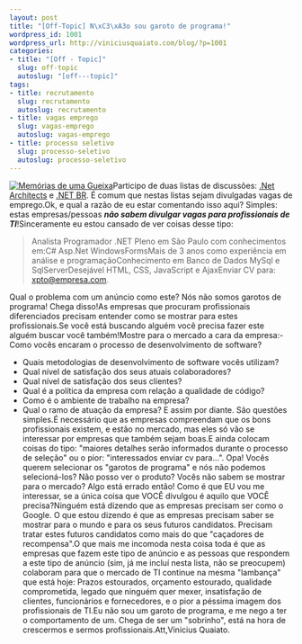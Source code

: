 ```yaml
--- 
layout: post
title: "[Off-Topic] N\xC3\xA3o sou garoto de programa!"
wordpress_id: 1001
wordpress_url: http://viniciusquaiato.com/blog/?p=1001
categories: 
- title: "[Off - Topic]"
  slug: off-topic
  autoslug: "[off---topic]"
tags: 
- title: recrutamento
  slug: recrutamento
  autoslug: recrutamento
- title: vagas emprego
  slug: vagas-emprego
  autoslug: vagas-emprego
- title: processo seletivo
  slug: processo-seletivo
  autoslug: processo-seletivo
---
```

[![Memórias de uma Gueixa](http://viniciusquaiato.com/blog/wp-content/uploads/2010/05/moag-pic-2-300x196.jpg "Memórias de uma Gueixa")](http://viniciusquaiato.com/blog/wp-content/uploads/2010/05/moag-pic-2.jpg)Participo de duas listas de discussões: [.Net Architects](http://dotnetarchitects.net) e [.NET BR](http://groups.google.com.br/group/dotnet_br). É comum que nestas listas sejam divulgadas vagas de emprego.Ok, e qual a razão de eu estar comentando isso aqui? Simples: estas empresas/pessoas **_não sabem divulgar vagas para profissionais de TI_**!Sinceramente eu estou cansado de ver coisas desse tipo:<blockquote>Analista Programador .NET Pleno em São Paulo com conhecimentos em:C# Asp.Net WindowsFormsMais de 3 anos como experiência em análise e programaçãoConhecimento em Banco de Dados MySql e SqlServerDesejável HTML, CSS, JavaScript e AjaxEnviar CV para: xpto@empresa.com.</blockquote>Qual o problema com um anúncio como este? Nós não somos garotos de programa! Chega disso!As empresas que procuram profissionais diferenciados precisam entender como se mostrar para estes profissionais.Se você está buscando alguém você precisa fazer este alguém buscar você também!Mostre para o mercado a cara da empresa:-  Como vocês encaram o processo de desenvolvimento de software?
- Quais metodologias de desenvolvimento de software vocês utilizam?
- Qual nível de satisfação dos seus atuais colaboradores?
- Qual nível de satisfação dos seus clientes?
- Qual é a política da empresa com relação a qualidade de código?
- Como é o ambiente de trabalho na empresa?
- Qual o ramo de atuação da empresa?
E assim por diante. São questões simples.É necessário que as empresas compreendam que os bons profissionais existem, e estão no mercado, mas eles só vão se interessar por empresas que também sejam boas.E ainda colocam coisas do tipo: "maiores detalhes serão informados durante o processo de seleção" ou o pior: "interessados enviar cv para...". Opa! Vocês querem selecionar os "garotos de programa" e nós não podemos selecioná-los? Não posso ver o produto? Vocês não sabem se mostrar para o mercado? Algo está errado então! Como é que EU vou me interessar, se a única coisa que VOCÊ divulgou é aquilo que VOCÊ precisa?Ninguém está dizendo que as empresas precisam ser como o Google. O que estou dizendo é que as empresas precisam saber se mostrar para o mundo e para os seus futuros candidatos. Precisam tratar estes futuros candidatos como mais do que "caçadores de recompensa".O que mais me incomoda nesta coisa toda é que as empresas que fazem este tipo de anúncio e as pessoas que respondem a este tipo de anúncio (sim, já me incluí nesta lista, não se preocupem) colaboram para que o mercado de TI continue na mesma "lambança" que está hoje: Prazos estourados, orçamento estourado, qualidade comprometida, legado que ninguém quer mexer, insatisfação de clientes, funcionários e fornecedores, e o pior a péssima imagem dos profissionais de TI.Eu não sou um garoto de programa, e me nego a ter o comportamento de um. Chega de ser um "sobrinho", está na hora de crescermos e sermos profissionais.Att,Vinicius Quaiato.
